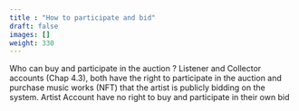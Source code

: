 ```yaml
---
title : "How to participate and bid"
draft: false
images: []
weight: 330
---
```

Who can buy and participate in the auction ?
Listener and Collector accounts (Chap 4.3), both have the right to participate in the auction and purchase music works (NFT) that the artist is publicly bidding on the system.
Artist Account have no right to buy and participate in their own bid

